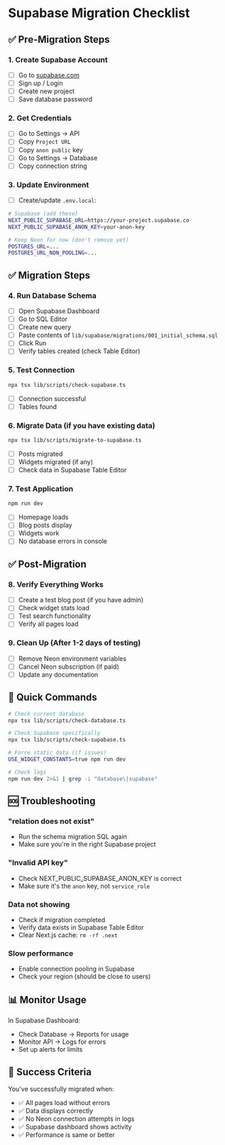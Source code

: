 # Supabase Migration Checklist

## ✅ Pre-Migration Steps

### 1. Create Supabase Account
- [ ] Go to [supabase.com](https://supabase.com)
- [ ] Sign up / Login
- [ ] Create new project
- [ ] Save database password

### 2. Get Credentials
- [ ] Go to Settings → API
- [ ] Copy `Project URL`
- [ ] Copy `anon public` key
- [ ] Go to Settings → Database
- [ ] Copy connection string

### 3. Update Environment
- [ ] Create/update `.env.local`:
```bash
# Supabase (add these)
NEXT_PUBLIC_SUPABASE_URL=https://your-project.supabase.co
NEXT_PUBLIC_SUPABASE_ANON_KEY=your-anon-key

# Keep Neon for now (don't remove yet)
POSTGRES_URL=...
POSTGRES_URL_NON_POOLING=...
```

## ✅ Migration Steps

### 4. Run Database Schema
- [ ] Open Supabase Dashboard
- [ ] Go to SQL Editor
- [ ] Create new query
- [ ] Paste contents of `lib/supabase/migrations/001_initial_schema.sql`
- [ ] Click Run
- [ ] Verify tables created (check Table Editor)

### 5. Test Connection
```bash
npx tsx lib/scripts/check-supabase.ts
```
- [ ] Connection successful
- [ ] Tables found

### 6. Migrate Data (if you have existing data)
```bash
npx tsx lib/scripts/migrate-to-supabase.ts
```
- [ ] Posts migrated
- [ ] Widgets migrated (if any)
- [ ] Check data in Supabase Table Editor

### 7. Test Application
```bash
npm run dev
```
- [ ] Homepage loads
- [ ] Blog posts display
- [ ] Widgets work
- [ ] No database errors in console

## ✅ Post-Migration

### 8. Verify Everything Works
- [ ] Create a test blog post (if you have admin)
- [ ] Check widget stats load
- [ ] Test search functionality
- [ ] Verify all pages load

### 9. Clean Up (After 1-2 days of testing)
- [ ] Remove Neon environment variables
- [ ] Cancel Neon subscription (if paid)
- [ ] Update any documentation

## 🚀 Quick Commands

```bash
# Check current database
npx tsx lib/scripts/check-database.ts

# Check Supabase specifically
npx tsx lib/scripts/check-supabase.ts

# Force static data (if issues)
USE_WIDGET_CONSTANTS=true npm run dev

# Check logs
npm run dev 2>&1 | grep -i "database\|supabase"
```

## 🆘 Troubleshooting

### "relation does not exist"
- Run the schema migration SQL again
- Make sure you're in the right Supabase project

### "Invalid API key"
- Check NEXT_PUBLIC_SUPABASE_ANON_KEY is correct
- Make sure it's the `anon` key, not `service_role`

### Data not showing
- Check if migration completed
- Verify data exists in Supabase Table Editor
- Clear Next.js cache: `rm -rf .next`

### Slow performance
- Enable connection pooling in Supabase
- Check your region (should be close to users)

## 📊 Monitor Usage

In Supabase Dashboard:
- Check Database → Reports for usage
- Monitor API → Logs for errors
- Set up alerts for limits

## 🎯 Success Criteria

You've successfully migrated when:
- ✅ All pages load without errors
- ✅ Data displays correctly
- ✅ No Neon connection attempts in logs
- ✅ Supabase dashboard shows activity
- ✅ Performance is same or better